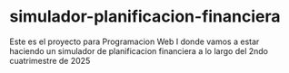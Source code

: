 # simulador-planificacion-financiera
Este es el proyecto para Programacion Web I donde vamos a estar haciendo un simulador de planificacion financiera a lo largo del 2ndo cuatrimestre de 2025

